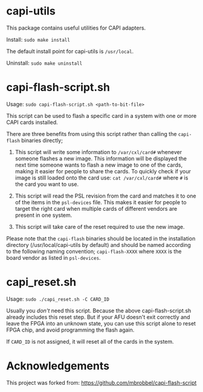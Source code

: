 # capi-utils

This package contains useful utilities for CAPI adapters.

Install: `sudo make install`

The default install point for capi-utils is `/usr/local`.

Uninstall: `sudo make uninstall`

# capi-flash-script.sh

Usage: `sudo capi-flash-script.sh <path-to-bit-file>`

This script can be used to flash a specific card in a system with one or more CAPI cards installed.

There are three benefits from using this script rather than calling the `capi-flash` binaries directly;

1. This script will write some information to `/var/cxl/card#` whenever someone flashes a new image. This information will be displayed the next time someone wants to flash a new image to one of the cards, making it easier for people to share the cards. To quickly check if your image is still loaded onto the card use: `cat /var/cxl/card#` where `#` is the card you want to use.

2. This script will read the PSL revision from the card and matches it to one of the items in the `psl-devices` file. This makes it easier for people to target the right card when multiple cards of different vendors are present in one system.

3. This script will take care of the reset required to use the new image.

Please note that the `capi-flash` binaries should be located in the installation directory (/usr/local/capi-utils by default) and should be named according to the following naming convention; `capi-flash-XXXX` where `XXXX` is the board vendor as listed in `psl-devices`.

# capi_reset.sh

Usage: `sudo ./capi_reset.sh -C CARD_ID`

Usually you *don't* need this script. Because the above capi-flash-script.sh already includes this reset step. But if your AFU doesn't exit correctly and leave the FPGA into an unknown state, you can use this script alone to reset FPGA chip, and avoid programming the flash again.

If `CARD_ID` is not assigned, it will reset all of the cards in the system.

# Acknowledgements


This project was forked from: https://github.com/mbrobbel/capi-flash-script

